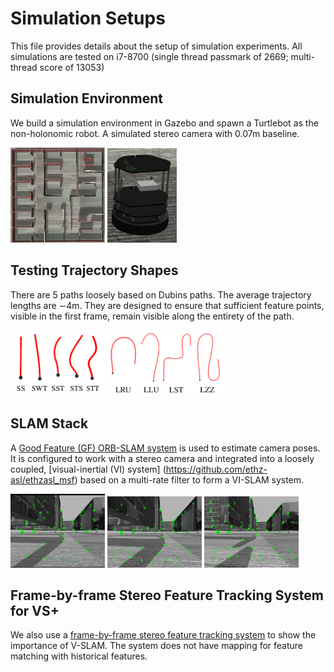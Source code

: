 # Simulation Setups
This file provides details about the setup of simulation experiments. All simulations are tested on i7-8700 (single thread passmark of 2669; multi-thread score of 13053)

## Simulation Environment

We build a simulation environment in Gazebo and spawn a Turtlebot as the non-holonomic robot. A simulated stereo camera with 0.07m baseline.

<p float="left">
  <img src="https://github.com/ivaROS/TrajectoryServoing/blob/main/SuppMat/assets/figs/tsrb_env.png" width = 30% height = 55% />
  <img src="https://github.com/ivaROS/TrajectoryServoing/blob/main/SuppMat/assets/figs/turtlebot_sim.png" width = 22% height = 55% /> 
</p>

## Testing Trajectory Shapes

There are 5 paths loosely based on Dubins paths. The average trajectory lengths are ∼4m. They are designed to ensure that sufficient feature points, visible in the first frame, remain visible along the entirety of the path.

<p float="left">
  <img src="https://github.com/ivaROS/TrajectoryServoing/blob/main/SuppMat/assets/figs/short_trajs.png" width = 30% height = 55% />
  <img src="https://github.com/ivaROS/TrajectoryServoing/blob/main/SuppMat/assets/figs/long_trajs.png" width = 37% height = 55% />
</p>

## SLAM Stack

A [Good Feature (GF) ORB-SLAM system](https://www.semanticscholar.org/paper/Good-Feature-Matching%3A-Toward-Accurate%2C-Robust-With-Zhao-Vela/da7817d3ed68d5cfbf47f89c39a8042896cae2c1) is used to estimate camera poses. It is configured to work with a stereo camera and integrated into a loosely coupled, [visual-inertial (VI) system] (https://github.com/ethz-asl/ethzasl_msf) based on a multi-rate filter to form a VI-SLAM system.

<p float="left">
  <img src="https://github.com/ivaROS/TrajectoryServoing/blob/main/SuppMat/assets/figs/feature.png" width = 30% height = 55% />
  <img src="https://github.com/ivaROS/TrajectoryServoing/blob/main/SuppMat/assets/figs/feature2.png" width = 30% height = 55% /> 
  <img src="https://github.com/ivaROS/TrajectoryServoing/blob/main/SuppMat/assets/figs/feature3.png" width = 30% height = 55% /> 
</p>

## Frame-by-frame Stereo Feature Tracking System for VS+

We also use a [frame-by-frame stereo feature tracking system](https://github.com/ivaROS/stereoFeatureTracking.git) to show the importance of V-SLAM. The system does not have mapping for feature matching with historical features.

